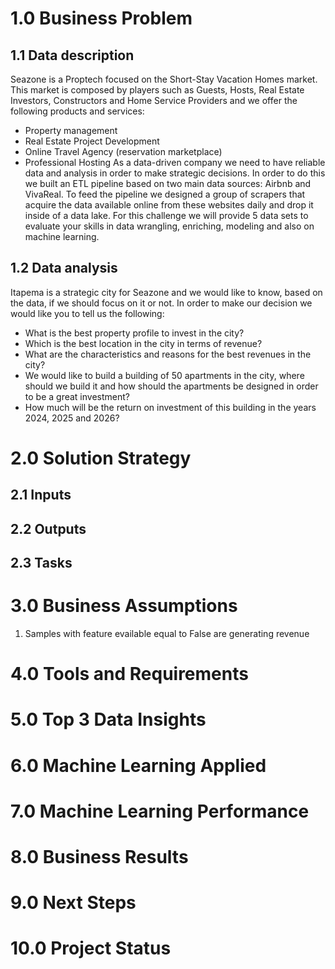 # 1.0 Business Problem
## 1.1 Data description
Seazone is a Proptech focused on the Short-Stay Vacation Homes market. This market is
composed by players such as Guests, Hosts, Real Estate Investors, Constructors and Home
Service Providers and we offer the following products and services:
- Property management
- Real Estate Project Development
- Online Travel Agency (reservation marketplace)
- Professional Hosting
As a data-driven company we need to have reliable data and analysis in order to make
strategic decisions. In order to do this we built an ETL pipeline based on two main data
sources: Airbnb and VivaReal. To feed the pipeline we designed a group of scrapers that
acquire the data available online from these websites daily and drop it inside of a data lake.
For this challenge we will provide 5 data sets to evaluate your skills in data wrangling,
enriching, modeling and also on machine learning.

## 1.2 Data analysis
Itapema is a strategic city for Seazone and we would like to know, based on the data,
if we should focus on it or not. In order to make our decision we would like you to tell us the
following:
- What is the best property profile to invest in the city?
- Which is the best location in the city in terms of revenue?
- What are the characteristics and reasons for the best revenues in the city?
- We would like to build a building of 50 apartments in the city, where should we build it
and how should the apartments be designed in order to be a great investment?
- How much will be the return on investment of this building in the years 2024, 2025
and 2026?

# 2.0 Solution Strategy
## 2.1 Inputs
## 2.2 Outputs
## 2.3 Tasks
# 3.0 Business Assumptions
1. Samples with feature evailable equal to False are generating revenue
# 4.0 Tools and Requirements
# 5.0 Top 3 Data Insights
# 6.0 Machine Learning Applied
# 7.0 Machine Learning Performance
# 8.0 Business Results
# 9.0 Next Steps
# 10.0 Project Status
